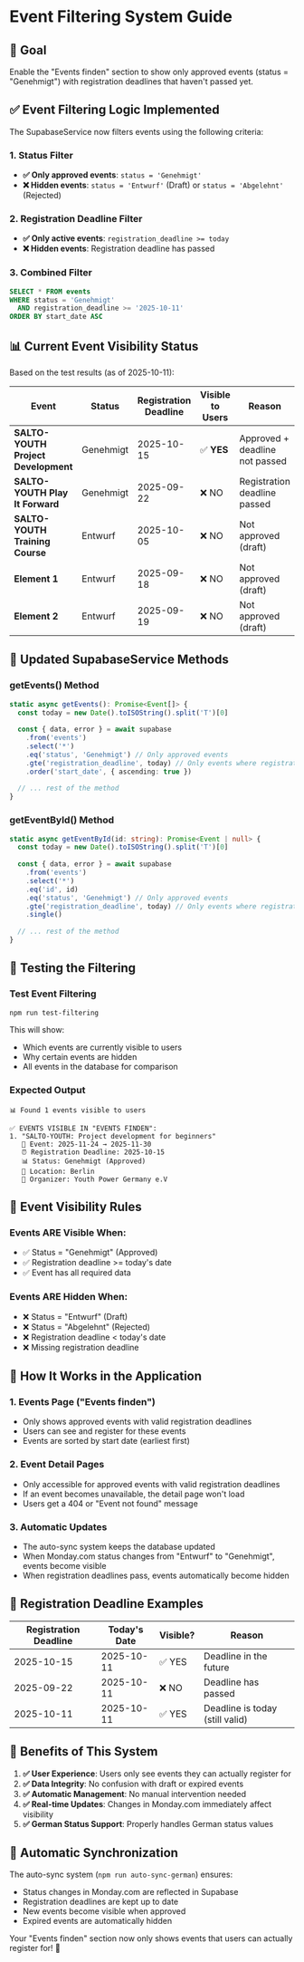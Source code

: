 # Event Filtering System Guide

## 🎯 **Goal**
Enable the "Events finden" section to show only approved events (status = "Genehmigt") with registration deadlines that haven't passed yet.

## ✅ **Event Filtering Logic Implemented**

The SupabaseService now filters events using the following criteria:

### **1. Status Filter**
- **✅ Only approved events**: `status = 'Genehmigt'`
- **❌ Hidden events**: `status = 'Entwurf'` (Draft) or `status = 'Abgelehnt'` (Rejected)

### **2. Registration Deadline Filter**
- **✅ Only active events**: `registration_deadline >= today`
- **❌ Hidden events**: Registration deadline has passed

### **3. Combined Filter**
```sql
SELECT * FROM events 
WHERE status = 'Genehmigt' 
  AND registration_deadline >= '2025-10-11'
ORDER BY start_date ASC
```

## 📊 **Current Event Visibility Status**

Based on the test results (as of 2025-10-11):

| Event | Status | Registration Deadline | Visible to Users | Reason |
|-------|--------|----------------------|------------------|---------|
| **SALTO-YOUTH Project Development** | Genehmigt | 2025-10-15 | ✅ **YES** | Approved + deadline not passed |
| **SALTO-YOUTH Play It Forward** | Genehmigt | 2025-09-22 | ❌ NO | Registration deadline passed |
| **SALTO-YOUTH Training Course** | Entwurf | 2025-10-05 | ❌ NO | Not approved (draft) |
| **Element 1** | Entwurf | 2025-09-18 | ❌ NO | Not approved (draft) |
| **Element 2** | Entwurf | 2025-09-19 | ❌ NO | Not approved (draft) |

## 🔧 **Updated SupabaseService Methods**

### **getEvents() Method**
```typescript
static async getEvents(): Promise<Event[]> {
  const today = new Date().toISOString().split('T')[0]
  
  const { data, error } = await supabase
    .from('events')
    .select('*')
    .eq('status', 'Genehmigt') // Only approved events
    .gte('registration_deadline', today) // Only events where registration deadline hasn't passed
    .order('start_date', { ascending: true })
  
  // ... rest of the method
}
```

### **getEventById() Method**
```typescript
static async getEventById(id: string): Promise<Event | null> {
  const today = new Date().toISOString().split('T')[0]
  
  const { data, error } = await supabase
    .from('events')
    .select('*')
    .eq('id', id)
    .eq('status', 'Genehmigt') // Only approved events
    .gte('registration_deadline', today) // Only events where registration deadline hasn't passed
    .single()
  
  // ... rest of the method
}
```

## 🧪 **Testing the Filtering**

### **Test Event Filtering**
```bash
npm run test-filtering
```

This will show:
- Which events are currently visible to users
- Why certain events are hidden
- All events in the database for comparison

### **Expected Output**
```
📊 Found 1 events visible to users

✅ EVENTS VISIBLE IN "EVENTS FINDEN":
1. "SALTO-YOUTH: Project development for beginners"
   📅 Event: 2025-11-24 → 2025-11-30
   ⏰ Registration Deadline: 2025-10-15
   📊 Status: Genehmigt (Approved)
   📍 Location: Berlin
   👤 Organizer: Youth Power Germany e.V
```

## 🎯 **Event Visibility Rules**

### **Events ARE Visible When:**
- ✅ Status = "Genehmigt" (Approved)
- ✅ Registration deadline >= today's date
- ✅ Event has all required data

### **Events ARE Hidden When:**
- ❌ Status = "Entwurf" (Draft)
- ❌ Status = "Abgelehnt" (Rejected)
- ❌ Registration deadline < today's date
- ❌ Missing registration deadline

## 🚀 **How It Works in the Application**

### **1. Events Page ("Events finden")**
- Only shows approved events with valid registration deadlines
- Users can see and register for these events
- Events are sorted by start date (earliest first)

### **2. Event Detail Pages**
- Only accessible for approved events with valid registration deadlines
- If an event becomes unavailable, the detail page won't load
- Users get a 404 or "Event not found" message

### **3. Automatic Updates**
- The auto-sync system keeps the database updated
- When Monday.com status changes from "Entwurf" to "Genehmigt", events become visible
- When registration deadlines pass, events automatically become hidden

## 📅 **Registration Deadline Examples**

| Registration Deadline | Today's Date | Visible? | Reason |
|----------------------|--------------|----------|---------|
| 2025-10-15 | 2025-10-11 | ✅ YES | Deadline in the future |
| 2025-09-22 | 2025-10-11 | ❌ NO | Deadline has passed |
| 2025-10-11 | 2025-10-11 | ✅ YES | Deadline is today (still valid) |

## 🎊 **Benefits of This System**

1. **✅ User Experience**: Users only see events they can actually register for
2. **✅ Data Integrity**: No confusion with draft or expired events
3. **✅ Automatic Management**: No manual intervention needed
4. **✅ Real-time Updates**: Changes in Monday.com immediately affect visibility
5. **✅ German Status Support**: Properly handles German status values

## 🔄 **Automatic Synchronization**

The auto-sync system (`npm run auto-sync-german`) ensures:
- Status changes in Monday.com are reflected in Supabase
- Registration deadlines are kept up to date
- New events become visible when approved
- Expired events are automatically hidden

Your "Events finden" section now only shows events that users can actually register for! 🎯

